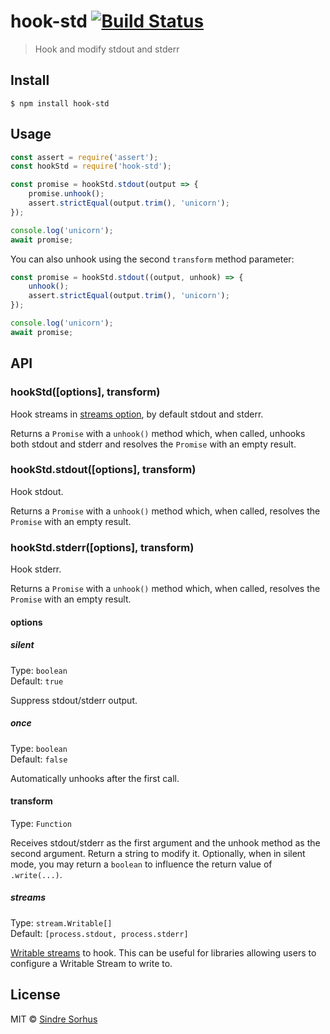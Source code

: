 # hook-std [![Build Status](https://travis-ci.org/sindresorhus/hook-std.svg?branch=master)](https://travis-ci.org/sindresorhus/hook-std)

> Hook and modify stdout and stderr


## Install

```
$ npm install hook-std
```


## Usage

```js
const assert = require('assert');
const hookStd = require('hook-std');

const promise = hookStd.stdout(output => {
	promise.unhook();
	assert.strictEqual(output.trim(), 'unicorn');
});

console.log('unicorn');
await promise;
```

You can also unhook using the second `transform` method parameter:

```js
const promise = hookStd.stdout((output, unhook) => {
	unhook();
	assert.strictEqual(output.trim(), 'unicorn');
});

console.log('unicorn');
await promise;
```


## API

### hookStd([options], transform)

Hook streams in [streams option](#streams), by default stdout and stderr.

Returns a `Promise` with a `unhook()` method which, when called, unhooks both stdout and stderr and resolves the `Promise` with an empty result.

### hookStd.stdout([options], transform)

Hook stdout.

Returns a `Promise` with a `unhook()` method which, when called, resolves the `Promise` with an empty result.

### hookStd.stderr([options], transform)

Hook stderr.

Returns a `Promise` with a `unhook()` method which, when called, resolves the `Promise` with an empty result.

#### options

##### silent

Type: `boolean`<br>
Default: `true`

Suppress stdout/stderr output.

##### once

Type: `boolean`<br>
Default: `false`

Automatically unhooks after the first call.

#### transform

Type: `Function`

Receives stdout/stderr as the first argument and the unhook method as the second argument. Return a string to modify it. Optionally, when in silent mode, you may return a `boolean` to influence the return value of `.write(...)`.

##### streams

Type: `stream.Writable[]`<br>
Default: `[process.stdout, process.stderr]`

[Writable streams](https://nodejs.org/api/stream.html#stream_writable_streams) to hook. This can be useful for libraries allowing users to configure a Writable Stream to write to.


## License

MIT © [Sindre Sorhus](https://sindresorhus.com)
